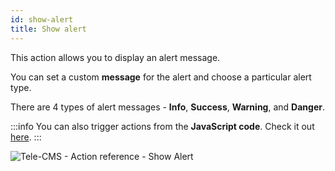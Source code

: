 ```yaml
---
id: show-alert
title: Show alert
---
```


This action allows you to display an alert message.

You can set a custom **message** for the alert and choose a particular alert type.

There are 4 types of alert messages - **Info**, **Success**, **Warning**, and **Danger**.

:::info
You can also trigger actions from the **JavaScript code**. Check it out [here](/docs/how-to/run-actions-from-runjs).
:::

<div style={{textAlign: 'center'}}>

![Tele-CMS - Action reference -  Show Alert](/img/actions/show-alert/show-alert.png)

</div>

